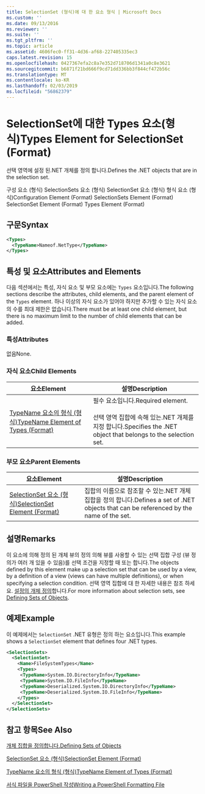 ```yaml
---
title: SelectionSet (형식)에 대 한 요소 형식 | Microsoft Docs
ms.custom: ''
ms.date: 09/13/2016
ms.reviewer: ''
ms.suite: ''
ms.tgt_pltfrm: ''
ms.topic: article
ms.assetid: 4606fec0-ff31-4d36-af68-227405335ec3
caps.latest.revision: 15
ms.openlocfilehash: 0427367efa2c8a7e352d718706d1341a0c8e3621
ms.sourcegitcommit: b6871f21bd666f9cd71dd336bb3f844cf472b56c
ms.translationtype: MT
ms.contentlocale: ko-KR
ms.lasthandoff: 02/03/2019
ms.locfileid: "56862379"
---
```

# <a name="types-element-for-selectionset-format"></a><span data-ttu-id="4e142-102">SelectionSet에 대한 Types 요소(형식)</span><span class="sxs-lookup"><span data-stu-id="4e142-102">Types Element for SelectionSet (Format)</span></span>

<span data-ttu-id="4e142-103">선택 영역에 설정 된.NET 개체를 정의 합니다.</span><span class="sxs-lookup"><span data-stu-id="4e142-103">Defines the .NET objects that are in the selection set.</span></span>

<span data-ttu-id="4e142-104">구성 요소 (형식) SelectionSets 요소 (형식) SelectionSet 요소 (형식) 형식 요소 (형식)</span><span class="sxs-lookup"><span data-stu-id="4e142-104">Configuration Element (Format) SelectionSets Element (Format) SelectionSet Element (Format) Types Element (Format)</span></span>

## <a name="syntax"></a><span data-ttu-id="4e142-105">구문</span><span class="sxs-lookup"><span data-stu-id="4e142-105">Syntax</span></span>

```xml
<Types>
  <TypeName>Nameof.NetType</TypeName>
</Types>

```

## <a name="attributes-and-elements"></a><span data-ttu-id="4e142-106">특성 및 요소</span><span class="sxs-lookup"><span data-stu-id="4e142-106">Attributes and Elements</span></span>

<span data-ttu-id="4e142-107">다음 섹션에서는 특성, 자식 요소 및 부모 요소에는 `Types` 요소입니다.</span><span class="sxs-lookup"><span data-stu-id="4e142-107">The following sections describe the attributes, child elements, and the parent element of the `Types` element.</span></span> <span data-ttu-id="4e142-108">하나 이상의 자식 요소가 있어야 하지만 추가할 수 있는 자식 요소의 수를 최대 제한은 없습니다.</span><span class="sxs-lookup"><span data-stu-id="4e142-108">There must be at least one child element, but there is no maximum limit to the number of child elements that can be added.</span></span>

### <a name="attributes"></a><span data-ttu-id="4e142-109">특성</span><span class="sxs-lookup"><span data-stu-id="4e142-109">Attributes</span></span>

<span data-ttu-id="4e142-110">없음</span><span class="sxs-lookup"><span data-stu-id="4e142-110">None.</span></span>

### <a name="child-elements"></a><span data-ttu-id="4e142-111">자식 요소</span><span class="sxs-lookup"><span data-stu-id="4e142-111">Child Elements</span></span>

|<span data-ttu-id="4e142-112">요소</span><span class="sxs-lookup"><span data-stu-id="4e142-112">Element</span></span>|<span data-ttu-id="4e142-113">설명</span><span class="sxs-lookup"><span data-stu-id="4e142-113">Description</span></span>|
|-------------|-----------------|
|[<span data-ttu-id="4e142-114">TypeName 요소의 형식 (형식)</span><span class="sxs-lookup"><span data-stu-id="4e142-114">TypeName Element of Types (Format)</span></span>](./typename-element-for-types-format.md)|<span data-ttu-id="4e142-115">필수 요소입니다.</span><span class="sxs-lookup"><span data-stu-id="4e142-115">Required element.</span></span><br /><br /> <span data-ttu-id="4e142-116">선택 영역 집합에 속해 있는.NET 개체를 지정 합니다.</span><span class="sxs-lookup"><span data-stu-id="4e142-116">Specifies the .NET object that belongs to the selection set.</span></span>|

### <a name="parent-elements"></a><span data-ttu-id="4e142-117">부모 요소</span><span class="sxs-lookup"><span data-stu-id="4e142-117">Parent Elements</span></span>

|<span data-ttu-id="4e142-118">요소</span><span class="sxs-lookup"><span data-stu-id="4e142-118">Element</span></span>|<span data-ttu-id="4e142-119">설명</span><span class="sxs-lookup"><span data-stu-id="4e142-119">Description</span></span>|
|-------------|-----------------|
|[<span data-ttu-id="4e142-120">SelectionSet 요소 (형식)</span><span class="sxs-lookup"><span data-stu-id="4e142-120">SelectionSet Element (Format)</span></span>](./selectionset-element-format.md)|<span data-ttu-id="4e142-121">집합의 이름으로 참조할 수 있는.NET 개체 집합을 정의 합니다.</span><span class="sxs-lookup"><span data-stu-id="4e142-121">Defines a set of .NET objects that can be referenced by the name of the set.</span></span>|

## <a name="remarks"></a><span data-ttu-id="4e142-122">설명</span><span class="sxs-lookup"><span data-stu-id="4e142-122">Remarks</span></span>

<span data-ttu-id="4e142-123">이 요소에 의해 정의 된 개체 뷰의 정의 의해 뷰를 사용할 수 있는 선택 집합 구성 (뷰 정의가 여러 개 있을 수 있음)를 선택 조건을 지정할 때 또는 합니다.</span><span class="sxs-lookup"><span data-stu-id="4e142-123">The objects defined by this element make up a selection set that can be used by a view, by a definition of a view (views can have multiple definitions), or when specifying a selection condition.</span></span>  <span data-ttu-id="4e142-124">선택 영역 집합에 대 한 자세한 내용은 참조 하세요. [설정의 개체 정의](./defining-selection-sets.md)합니다.</span><span class="sxs-lookup"><span data-stu-id="4e142-124">For more information about selection sets, see [Defining Sets of Objects](./defining-selection-sets.md).</span></span>

## <a name="example"></a><span data-ttu-id="4e142-125">예제</span><span class="sxs-lookup"><span data-stu-id="4e142-125">Example</span></span>

<span data-ttu-id="4e142-126">이 예제에서는 `SelectionSet` .NET 유형은 정의 하는 요소입니다.</span><span class="sxs-lookup"><span data-stu-id="4e142-126">This example shows a `SelectionSet` element that defines four .NET types.</span></span>

```xml
<SelectionSets>
  <SelectionSet>
    <Name>FileSystemTypes</Name>
    <Types>
     <TypeName>System.IO.DirectoryInfo</TypeName>
     <TypeName>System.IO.FileInfo</TypeName>
     <TypeName>Deserialized.System.IO.DirectoryInfo</TypeName>
     <TypeName>Deserialized.System.IO.FileInfo</TypeName>
    </Types>
  </SelectionSet>
</SelectionSets>
```

## <a name="see-also"></a><span data-ttu-id="4e142-127">참고 항목</span><span class="sxs-lookup"><span data-stu-id="4e142-127">See Also</span></span>

[<span data-ttu-id="4e142-128">개체 집합을 정의합니다.</span><span class="sxs-lookup"><span data-stu-id="4e142-128">Defining Sets of Objects</span></span>](./defining-selection-sets.md)

[<span data-ttu-id="4e142-129">SelectionSet 요소 (형식)</span><span class="sxs-lookup"><span data-stu-id="4e142-129">SelectionSet Element (Format)</span></span>](./selectionset-element-format.md)

[<span data-ttu-id="4e142-130">TypeName 요소의 형식 (형식)</span><span class="sxs-lookup"><span data-stu-id="4e142-130">TypeName Element of Types (Format)</span></span>](./typename-element-for-types-format.md)

[<span data-ttu-id="4e142-131">서식 파일을 PowerShell 작성</span><span class="sxs-lookup"><span data-stu-id="4e142-131">Writing a PowerShell Formatting File</span></span>](./writing-a-powershell-formatting-file.md)
